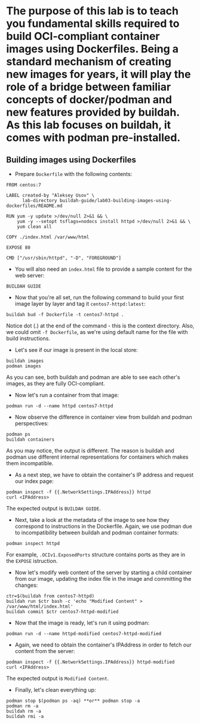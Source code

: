 # The purpose of this lab is to teach you fundamental skills required to build OCI-compliant container images using Dockerfiles. Being a standard mechanism of creating new images for years, it will play the role of a bridge between familiar concepts of docker/podman and new features provided by buildah. As this lab focuses on buildah, it comes with podman pre-installed.

## Building images using Dockerfiles

- Prepare `Dockerfile` with the following contents:

```
FROM centos:7

LABEL created-by "Aleksey Usov" \
      lab-directory buildah-guide/lab03-building-images-using-dockerfiles/README.md

RUN yum -y update >/dev/null 2>&1 && \
    yum -y --setopt tsflags=nodocs install httpd >/dev/null 2>&1 && \
    yum clean all

COPY ./index.html /var/www/html

EXPOSE 80

CMD ["/usr/sbin/httpd", "-D", "FOREGROUND"]
```

- You will also need an `index.html` file to provide a sample content for the web server:

```
BUILDAH GUIDE
```

- Now that you're all set, run the following command to build your first image layer by layer and tag it `centos7-httpd:latest`:

```
buildah bud -f Dockerfile -t centos7-httpd .
```

Notice dot (.) at the end of the command - this is the context directory.
Also, we could omit `-f Dockerfile`, as we're using default name for  the file with build instructions.

- Let's see if our image is present in the local store:

```
buildah images
podman images
```

As you can see, both buildah and podman are able to see each other's images, as they are fully OCI-compliant.

- Now let's run a container from that image:

```
podman run -d --name httpd centos7-httpd
```

- Now observe the difference in container view from buildah and podman perspectives:

```
podman ps
buildah containers
```

As you may notice, the output is different. The reason is buildah and podman use different internal representations for containers which makes them incompatible.

- As a next step, we have to obtain the container's IP address and request our index page:

```
podman inspect -f {{.NetworkSettings.IPAddress}} httpd
curl <IPAddress>
```

The expected output is `BUILDAH GUIDE`.

- Next, take a look at the metadata of the image to see how they correspond to instructions in the Dockerfile. Again, we use podman due to incompatibility between buildah and podman container formats:

```
podman inspect httpd
```

For example, `.OCIv1.ExposedPorts` structure contains ports as they are in the `EXPOSE` istruction.

- Now let's modify web content of the server by starting a child container from our image, updating the index file in the image and committing the changes:

```
ctr=$(buildah from centos7-httpd)
buildah run $ctr bash -c 'echo "Modified Content" > /var/www/html/index.html'
buildah commit $ctr centos7-httpd-modified
```

- Now that the image is ready, let's run it using podman:

```
podman run -d --name httpd-modified centos7-httpd-modified
```

- Again, we need to obtain the container's IPAddress in order to fetch our content from the server:

```
podman inspect -f {{.NetworkSettings.IPAddress}} httpd-modified
curl <IPAddress>
```

The expected output is `Modified Content`.

- Finally, let's clean everything up:

```
podman stop $(podman ps -aq) **or** podman stop -a
podman rm -a
buildah rm -a
buildah rmi -a
```
